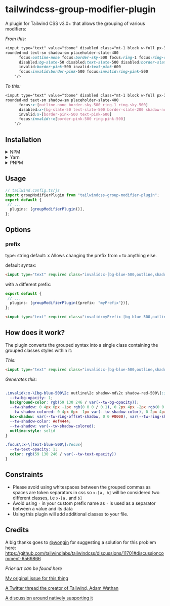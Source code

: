 # tailwindcss-group-modifier-plugin

A plugin for Tailwind CSS v3.0+ that allows the grouping of various modifiers:

*From this:*
```css
<input type="text" value="tbone" disabled class="mt-1 block w-full px-3 py-2 bg-white border border-slate-300 
rounded-md text-sm shadow-sm placeholder-slate-400
      focus:outline-none focus:border-sky-500 focus:ring-1 focus:ring-sky-500
      disabled:bg-slate-50 disabled:text-slate-500 disabled:border-slate-200 disabled:shadow-none
      invalid:border-pink-500 invalid:text-pink-600
      focus:invalid:border-pink-500 focus:invalid:ring-pink-500
    "/>
```

*To this:*
```css
<input type="text" value="tbone" disabled class="mt-1 block w-full px-3 py-2 bg-white border border-slate-300 
rounded-md text-sm shadow-sm placeholder-slate-400
      focus:x-[outline-none border-sky-500 ring-1 ring-sky-500]
      disabled:x-[bg-slate-50 text-slate-500 border-slate-200 shadow-none]
      invalid:x-[border-pink-500 text-pink-600]
      focus:invalid:-x[border-pink-500 ring-pink-500]
    "/>
```

## Installation

<details>
  <summary>NPM</summary>

    `$ npm i tailwind-css-group-modifier-plugin`
</details>

<details>
  <summary>Yarn</summary>

    $ `yarn add tailwind-css-group-modifier-plugin`
</details>

<details>
  <summary>PNPM</summary>

    `$ pnpm i tailwind-css-group-modifier-plugin`
</details>

## Usage
```ts
// tailwind.config.ts/js
import groupModifierPlugin from "tailwindcss-group-modifier-plugin";
export default {
 // ...
  plugins: [groupModifierPlugin()],
};
```

## Options
### prefix 
type: string default: x
Allows changing the prefix from `x` to anything else.

default syntax:

```html
<input type="text" required class="invalid:x-[bg-blue-500,outline,shadow-md,shadow-red-500] focus:x-[text-blue-500]" />

```

with a different prefix:

```ts
export default {
 // ...
  plugins: [groupModifierPlugin({prefix: "myPrefix"})],
};
```

```html
<input type="text" required class="invalid:myPrefix-[bg-blue-500,outline,shadow-md,shadow-red-500] focus:myPrefix-[text-blue-500]" />

```

## How does it work?
The plugin converts the grouped syntax into a single class containing the grouped classes styles within it:

*This:*
```html
<input type="text" required class="invalid:x-[bg-blue-500,outline,shadow-md,shadow-red-500] focus:x-[text-blue-500]" />
```

*Generates this:*
```css

.invalid\:x-\[bg-blue-500\2c outline\2c shadow-md\2c shadow-red-500\]:invalid{
  --tw-bg-opacity: 1;
  background-color: rgb(59 130 246 / var(--tw-bg-opacity));
  --tw-shadow: 0 4px 6px -1px rgb(0 0 0 / 0.1), 0 2px 4px -2px rgb(0 0 0 / 0.1);
  --tw-shadow-colored: 0 4px 6px -1px var(--tw-shadow-color), 0 2px 4px -2px var(--tw-shadow-color);
  box-shadow: var(--tw-ring-offset-shadow, 0 0 #0000), var(--tw-ring-shadow, 0 0 #0000), var(--tw-shadow);
  --tw-shadow-color: #ef4444;
  --tw-shadow: var(--tw-shadow-colored);
  outline-style: solid
}

.focus\:x-\[text-blue-500\]:focus{
  --tw-text-opacity: 1;
  color: rgb(59 130 246 / var(--tw-text-opacity))
}
```

## Constraints
* Please avoid using whitespaces between the grouped commas as spaces are token separators in css so `x-[a, b]` will be considered two different classes, i.e `x-[a,` and `b]`
* Avoid using `-` in your custom prefix name as `-` is used as a separator between a value and its data
* Using this plugin will add additional classes to your file.

## Credits

A big thanks goes to [@wongjn](https://github.com/wongjn) for suggesting a solution for this problem here: https://github.com/tailwindlabs/tailwindcss/discussions/11701#discussioncomment-6569866

*Prior art can be found here*

[My original issue for this thing](https://github.com/tailwindlabs/tailwindcss/discussions/11701#discussioncomment-6569866)

[A Twitter thread the creator of Tailwind, Adam Wathan](https://twitter.com/adamwathan/status/1461519820411789314)

[A discussion around natively supporting it](https://github.com/tailwindlabs/tailwindcss/discussions/8337#discussioncomment-4032611)
